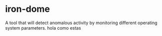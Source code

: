 # iron-dome
A tool that will detect anomalous activity by monitoring different operating system parameters.
hola como estas
